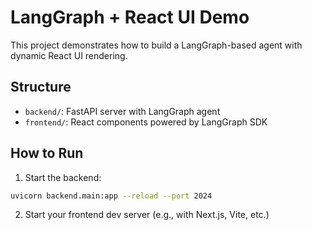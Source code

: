 
# LangGraph + React UI Demo

This project demonstrates how to build a LangGraph-based agent with dynamic React UI rendering.

## Structure

- `backend/`: FastAPI server with LangGraph agent
- `frontend/`: React components powered by LangGraph SDK

## How to Run

1. Start the backend:

```bash
uvicorn backend.main:app --reload --port 2024
```

2. Start your frontend dev server (e.g., with Next.js, Vite, etc.)
